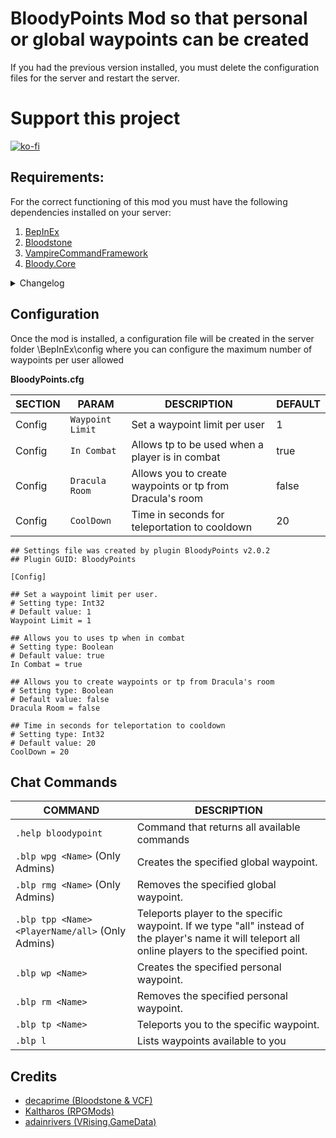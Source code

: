 # BloodyPoints Mod so that personal or global waypoints can be created

If you had the previous version installed, you must delete the configuration files for the server and restart the server.

# Support this project

[![ko-fi](https://ko-fi.com/img/githubbutton_sm.svg)](https://ko-fi.com/K3K8ENRQY)

## Requirements:

For the correct functioning of this mod you must have the following dependencies installed on your server:

1. [BepInEx](https://thunderstore.io/c/v-rising/p/BepInEx/BepInExPack_V_Rising/)
2. [Bloodstone](https://thunderstore.io/c/v-rising/p/deca/Bloodstone/)
3. [VampireCommandFramework](https://thunderstore.io/c/v-rising/p/deca/VampireCommandFramework/)
4. [Bloody.Core](https://thunderstore.io/c/v-rising/p/Trodi/BloodyCore/)


<details>
<summary>Changelog</summary>

`2.0.3`
- Added option to the configuration file to prevent tp when a player is in combat
- Added option in the configuration file so that players have a cooldown time between tp
- Changed the short command from .bp to .blp to avoid incompatibility with other mods.

`2.0.2`
- Bloody.Core dependency removed as dll and added as framework
- Added parameter in the mod configuration to avoid creating or teleporting to Dracula's room

`2.0.0`
- Updated to VRISING 1.0

`1.0.2`
- Fixed README

`1.0.2`
- Fix problem with config files when init first time mod

`1.0.0`
- First Release


</details>

## Configuration

Once the mod is installed, a configuration file will be created in the server folder \BepInEx\config where you can configure the maximum number of waypoints per user allowed

**BloodyPoints.cfg**

|SECTION|PARAM| DESCRIPTION                                                     | DEFAULT
|----------------|-------------------------------|-----------------------------------------------------------------|-----------------------------|
|Config|`Waypoint Limit`            | Set a waypoint limit per user              | 1
|Config|`In Combat`            | Allows tp to be used when a player is in combat             | true
|Config|`Dracula Room`            | Allows you to create waypoints or tp from Dracula's room              | false
|Config|`CoolDown`            | Time in seconds for teleportation to cooldown              | 20
 
 ```
## Settings file was created by plugin BloodyPoints v2.0.2
## Plugin GUID: BloodyPoints

[Config]

## Set a waypoint limit per user.
# Setting type: Int32
# Default value: 1
Waypoint Limit = 1

## Allows you to uses tp when in combat 
# Setting type: Boolean
# Default value: true
In Combat = true

## Allows you to create waypoints or tp from Dracula's room
# Setting type: Boolean
# Default value: false
Dracula Room = false

## Time in seconds for teleportation to cooldown
# Setting type: Int32
# Default value: 20
CoolDown = 20

 ```

## Chat Commands

| COMMAND                                          |DESCRIPTION
|--------------------------------------------------|-------------------------------|
| `.help bloodypoint`                                   | Command that returns all available commands    
| `.blp wpg <Name>` (Only Admins)                   | Creates the specified global waypoint.
| `.blp rmg <Name>` (Only Admins)   | Removes the specified global waypoint.
| `.blp tpp <Name> <PlayerName/all>` (Only Admins)  | Teleports player to the specific waypoint. If we type "all" instead of the player's name it will teleport all online players to the specified point.
| `.blp wp <Name>`  | Creates the specified personal waypoint.
| `.blp rm <Name>`  | Removes the specified personal waypoint.
| `.blp tp <Name>`  | Teleports you to the specific waypoint.
| `.blp l `  | Lists waypoints available to you

## Credits

- [decaprime (Bloodstone & VCF)](https://github.com/decaprime) 
- [Kaltharos (RPGMods)](https://github.com/Kaltharos/RPGMods) 
- [adainrivers (VRising.GameData)](https://github.com/adainrivers/VRising.GameData)
